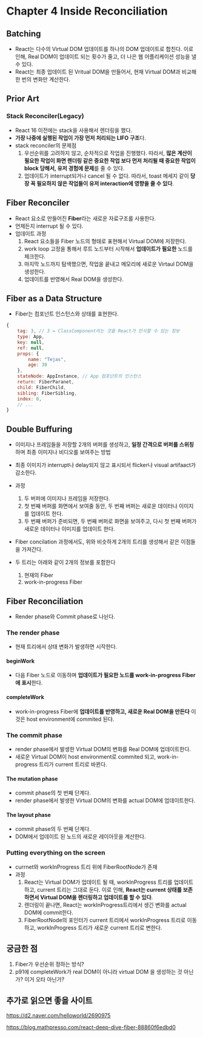 # Chapter 4 Inside Reconciliation

## Batching
- React는 다수의 Virtual DOM 업데이트를 하나의 DOM 업데이트로 합친다. 이로 인해, Real DOM이 업데이트 되는 횟수가 줄고, 더 나은 웹 어플리케이션 성능을 낼 수 있다.
- React는 최종 업데이트 된 Vritual DOM을 만들어서, 현재 Virtual DOM과 비교해 한 번의 변화만 계산한다.

## Prior Art
### Stack Reconciler(Legacy)
- React 16 이전에는 stack을 사용해서 렌더링을 했다.
- **가장 나중에 실행된 작업이 가장 먼저 처리되는 LIFO 구조**다.
- stack reconciler의 문제점
    1. 우선순위를 고려하지 않고, 순차적으로 작업을 진행했다. 따라서, **많은 계산이 필요한 작업이 화면 렌더링 같은 중요한 작업 보다 먼저 처리될 때 중요한 작업이 block 당해서, 유저 경험에 문제**를 줄 수 있다.
    2. 업데이트가 interrupt되거나 cancel 될 수 없다. 따라서, toast 메세지 같이 **당장 꼭 필요하지 않은 작업들이 유저 interaction에 영향을 줄 수 있다**.

## Fiber Reconciler
- React 요소로 만들어진 **Fiber**라는 새로운 자료구조를 사용한다.
- 언제든지 interrupt 될 수 있다.
- 업데이트 과정
    1. React 요소들을 Fiber 노드의 형태로 표현해서 Virtual DOM에 저장한다.
    2. work loop 고정을 통해서 루트 노드부터 시작해서 **업데이트가 필요한** 노드를 체크한다.
    3. 마지막 노드까지 탐색했으면, 작업을 끝내고 메모리에 새로운 Virtaul DOM을 생성한다.
    4. 업데이트를 반영해서 Real DOM을 생성한다.

## Fiber as a Data Structure
- Fiber는 컴포넌트 인스턴스와 상태를 표현한다.
```javascript
{
    tag: 3, // 3 = ClassComponent라는 것을 React가 인식할 수 있는 정보
    type: App,
    key: null,
    ref: null,
    props: {
        name: "Tejas",
        age: 30
    },
    stateNode: AppInstance, // App 컴포넌트의 인스턴스
    return: FiberParanet,
    child: FiberChild,
    sibling: FiberSibling,
    index: 0,
    // ...
}
```

## Double Buffuring
- 이미지나 프레임들을 저장할 2개의 버퍼를 생성하고, **일정 간격으로 버퍼를 스위칭** 하며 최종 이미지나 비디오를 보여주는 방법
- 최종 이미지가 interrupt나 delay되지 않고 표시되서 flicker나 visual artifaact가 감소한다.
- 과정
    1. 두 버퍼에 이미지나 프레임을 저장한다.
    2. 첫 번째 버퍼를 화면에서 보여줄 동안, 두 번째 버퍼는 새로운 데이터나 이미지를 업데이트 한다. 
    3. 두 번째 버퍼가 준비되면, 두 번째 버퍼로 화면을 보여주고, 다시 첫 번째 버퍼가 새로운 데이터나 이미지를 업데이트 한다.

- Fiber concilation 과정에서도, 위와 비슷하게 2개의 트리를 생성해서 같은 이점들을 가져간다.
- 두 트리는 아래와 같이 2개의 정보를 포함한다
    1. 현재의 Fiber
    2. work-in-progress Fiber

## Fiber Reconciliation
- Render phase와 Commit phase로 나뉜다.
### The render phase
- 현재 트리에서 상태 변화가 발생하면 시작한다.
#### beginWork
- 다음 Fiber 노드로 이동하며 **업데이트가 필요한 노드를 work-in-progress Fiber에 표시**한다.

#### completeWork
- work-in-progress Fiber에 **업데이트를 반영하고, 새로운 Real DOM을 만든다** 이것은 host environment에 commited 된다.

### The commit phase
- render phase에서 발생한 Virtual DOM의 변화를 Real DOM에 업데이트한다.
- 새로운 Virtual DOM이 host environment로 commited 되고, work-in-progress 트리가 current 트리로 바뀐다.

#### The mutation phase
- commit phase의 첫 번째 단계다.
- render phase에서 발생한 Virtual DOM의 변화를 actual DOM에 업데이트한다.

#### The layout phase
- commit phase의 두 번째 단계다.
- DOM에서 업데이트 된 노드의 새로운 레이아웃을 계산한다.

### Putting everything on the screen
- currnet와 workInProgress 트리 위에 FiberRootNode가 존재
- 과정
    1. React는 Virtual DOM가 업데이트 될 때, workInProgress 트리를 업데이트 하고, current 트리는 그대로 둔다. 이로 인해, **React는 current 상태를 보존하면서 Virtual DOM을 렌더링하고 업데이트를 할 수 있다**.
    2. 렌더링이 끝나면, React는 workInProgress트리에서 생긴 변화를 actual DOM에 commit한다.
    3. FiberRootNode의 포인터가 current 트리에서 workInProgress 트리로 이동하고, workInProgress 트리가 새로운 current 트리로 변한다.


## 궁금한 점
1. Fiber가 우선순위 정하는 방식?
2. p91에 completeWork가 real DOM이 아니라 virtual DOM 을 생성하는 것 아닌가? 이거 오타 아닌가?

## 추가로 읽으면 좋을 사이트
https://d2.naver.com/helloworld/2690975

https://blog.mathpresso.com/react-deep-dive-fiber-88860f6edbd0
